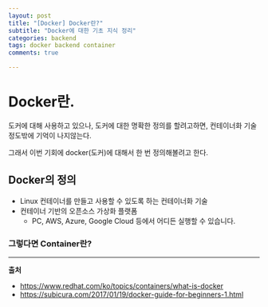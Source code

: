 ```yaml
---
layout: post
title: "[Docker] Docker란?"
subtitle: "Docker에 대한 기초 지식 정리"
categories: backend
tags: docker backend container
comments: true

---
```


# Docker란.

도커에 대해 사용하고 있으나, 도커에 대한 명확한 정의를 할려고하면, 컨테이너화 기술 정도밖에 기억이 나지않는다.

그래서 이번 기회에 docker(도커)에 대해서 한 번 정의해볼려고 한다.

## Docker의 정의

- Linux 컨테이너를 만들고 사용할 수 있도록 하는 컨테이너화 기술
- 컨테이너 기반의 오픈소스 가상화 플랫폼
  - PC, AWS, Azure, Google Cloud 등에서 어디든 실행할 수 있습니다.


### 그렇다면 Container란?

---

**출처**
- https://www.redhat.com/ko/topics/containers/what-is-docker
- https://subicura.com/2017/01/19/docker-guide-for-beginners-1.html
